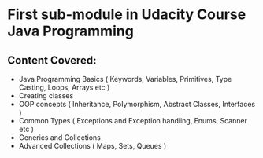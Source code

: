 # First sub-module in Udacity Course Java Programming

## Content Covered:

- Java Programming Basics ( Keywords, Variables, Primitives, Type Casting, Loops, Arrays etc )
- Creating classes 
- OOP concepts ( Inheritance, Polymorphism, Abstract Classes, Interfaces )
- Common Types ( Exceptions and Exception handling, Enums, Scanner etc )
- Generics and Collections
- Advanced Collections ( Maps, Sets, Queues )
